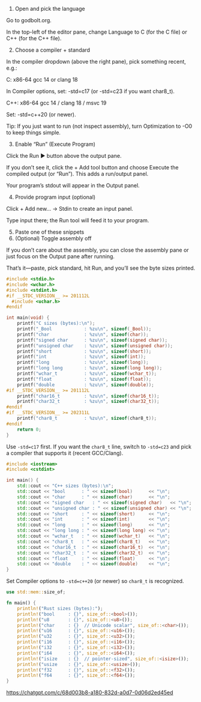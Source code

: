 1) Open and pick the language

Go to godbolt.org.

In the top-left of the editor pane, change Language to C (for the C file) or C++ (for the C++ file).

2) Choose a compiler + standard

In the compiler dropdown (above the right pane), pick something recent, e.g.:

C: x86-64 gcc 14 or clang 18

In Compiler options, set: -std=c17 (or -std=c23 if you want char8_t).

C++: x86-64 gcc 14 / clang 18 / msvc 19

Set: -std=c++20 (or newer).

Tip: If you just want to run (not inspect assembly), turn Optimization to -O0 to keep things simple.

3) Enable “Run” (Execute Program)

Click the Run ▶️ button above the output pane.

If you don’t see it, click the + Add tool button and choose Execute the compiled output (or “Run”). This adds a run/output panel.

Your program’s stdout will appear in the Output panel.

4) Provide program input (optional)

Click + Add new… → Stdin to create an input panel.

Type input there; the Run tool will feed it to your program.

5) Paste one of these snippets
6) (Optional) Toggle assembly off

If you don’t care about the assembly, you can close the assembly pane or just focus on the Output pane after running.

That’s it—paste, pick standard, hit Run, and you’ll see the byte sizes printed.

```c 
#include <stdio.h>
#include <wchar.h>
#include <stdint.h>
#if __STDC_VERSION__ >= 201112L
  #include <uchar.h>
#endif

int main(void) {
    printf("C sizes (bytes):\n");
    printf("_Bool            : %zu\n", sizeof(_Bool));
    printf("char             : %zu\n", sizeof(char));
    printf("signed char      : %zu\n", sizeof(signed char));
    printf("unsigned char    : %zu\n", sizeof(unsigned char));
    printf("short            : %zu\n", sizeof(short));
    printf("int              : %zu\n", sizeof(int));
    printf("long             : %zu\n", sizeof(long));
    printf("long long        : %zu\n", sizeof(long long));
    printf("wchar_t          : %zu\n", sizeof(wchar_t));
    printf("float            : %zu\n", sizeof(float));
    printf("double           : %zu\n", sizeof(double));
#if __STDC_VERSION__ >= 201112L
    printf("char16_t         : %zu\n", sizeof(char16_t));
    printf("char32_t         : %zu\n", sizeof(char32_t));
#endif
#if __STDC_VERSION__ >= 202311L
    printf("char8_t          : %zu\n", sizeof(char8_t));
#endif
    return 0;
}
```
Use `-std=c17` first. If you want the `char8_t` line, switch to `-std=c23` and pick a compiler that supports it (recent GCC/Clang).

```c++ 
#include <iostream>
#include <cstdint>

int main() {
    std::cout << "C++ sizes (bytes):\n";
    std::cout << "bool      : " << sizeof(bool)      << "\n";
    std::cout << "char      : " << sizeof(char)      << "\n";
    std::cout << "signed char   : " << sizeof(signed char)   << "\n";
    std::cout << "unsigned char : " << sizeof(unsigned char) << "\n";
    std::cout << "short     : " << sizeof(short)     << "\n";
    std::cout << "int       : " << sizeof(int)       << "\n";
    std::cout << "long      : " << sizeof(long)      << "\n";
    std::cout << "long long : " << sizeof(long long) << "\n";
    std::cout << "wchar_t   : " << sizeof(wchar_t)   << "\n";
    std::cout << "char8_t   : " << sizeof(char8_t)   << "\n";
    std::cout << "char16_t  : " << sizeof(char16_t)  << "\n";
    std::cout << "char32_t  : " << sizeof(char32_t)  << "\n";
    std::cout << "float     : " << sizeof(float)     << "\n";
    std::cout << "double    : " << sizeof(double)    << "\n";
}
```
Set Compiler options to `-std=c++20` (or newer) so `char8_t` is recognized.

```rust 
use std::mem::size_of;

fn main() {
    println!("Rust sizes (bytes):");
    println!("bool     : {}", size_of::<bool>());
    println!("u8       : {}", size_of::<u8>());
    println!("char     : {}  // Unicode scalar", size_of::<char>());
    println!("u16      : {}", size_of::<u16>());
    println!("u32      : {}", size_of::<u32>());
    println!("i16      : {}", size_of::<i16>());
    println!("i32      : {}", size_of::<i32>());
    println!("i64      : {}", size_of::<i64>());
    println!("isize    : {}  // pointer-sized", size_of::<isize>());
    println!("usize    : {}", size_of::<usize>());
    println!("f32      : {}", size_of::<f32>());
    println!("f64      : {}", size_of::<f64>());
}
```

https://chatgpt.com/c/68d003b8-a180-832d-a0d7-0d06d2ed45ed

